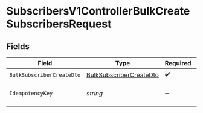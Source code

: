# SubscribersV1ControllerBulkCreateSubscribersRequest


## Fields

| Field                                                                         | Type                                                                          | Required                                                                      | Description                                                                   |
| ----------------------------------------------------------------------------- | ----------------------------------------------------------------------------- | ----------------------------------------------------------------------------- | ----------------------------------------------------------------------------- |
| `BulkSubscriberCreateDto`                                                     | [BulkSubscriberCreateDto](../../Models/Components/BulkSubscriberCreateDto.md) | :heavy_check_mark:                                                            | N/A                                                                           |
| `IdempotencyKey`                                                              | *string*                                                                      | :heavy_minus_sign:                                                            | A header for idempotency purposes                                             |